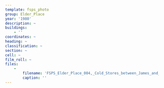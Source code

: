 ```yaml
---
template: fsps_photo
group: Elder_Place
year: '1980'
description: ~
buildings:
    - ''
coordinates: ~
heading: ~
classification: ~
section: ~
cell: ~
film_roll: ~
files:
    -
        filename: 'FSPS_Elder_Place_004,_Cold_Stores_between_James_and_Edward,_7-6-J,_1980.png'
        caption: ''
---
```

